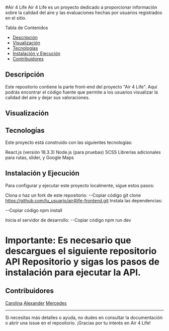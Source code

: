 #Air 4 Life
Air 4 Life es un proyecto dedicado a proporcionar información sobre la calidad del aire y las evaluaciones hechas por usuarios registrados en el sitio.

Tabla de Contenidos
- [Descripción](#descripcion)
- [Visualización](#visualizacion)
- [Tecnologías](#tecnologias)
- [Instalación y Ejecución](#instalacion-y-ejecucion)
- [Contribuidores](contribuidores)



## Descripción
Este repositorio contiene la parte front-end del proyecto "Air 4 Life". Aquí podrás encontrar el código fuente que permite a los usuarios visualizar la calidad del aire y dejar sus valoraciones.

## Visualización


## Tecnologías
Este proyecto está construido con las siguientes tecnologías:

React.js (versión 18.3.3)
Node.js (para pruebas)
SCSS
Librerías adicionales para rutas, slider, y Google Maps

## Instalación y Ejecución
Para configurar y ejecutar este proyecto localmente, sigue estos pasos:

Clona o haz un fork de este repositorio:
 --Copiar código
git clone https://github.com/tu_usuario/air4life-frontend.git
Instala las dependencias:

 --Copiar código
npm install

Inicia el servidor de desarrollo:
 --Copiar código
npm run dev

# Importante: Es necesario que descargues el siguiente repositorio API Repositorio y sigas los pasos de instalación para ejecutar la API.

## Contribuidores
<a href="https://github.com/CarolBV">Carolina</a>
<a href="https://github.com/chichilahore">Alexander</a>
<a href="https://github.com/Mercedes-Celedon">Mercedes</a>

___________________________________________________________________
Si necesitas más detalles o ayuda, no dudes en consultar la documentación o abrir una issue en el repositorio. ¡Gracias por tu interés en Air 4 Life!
